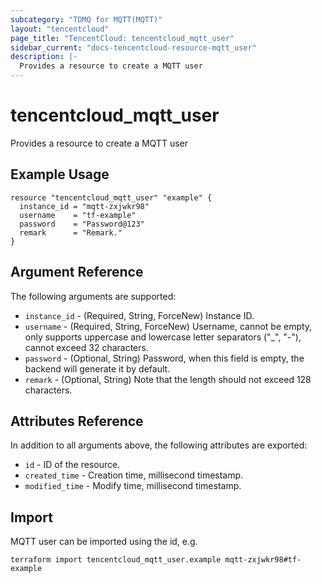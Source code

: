```yaml
---
subcategory: "TDMQ for MQTT(MQTT)"
layout: "tencentcloud"
page_title: "TencentCloud: tencentcloud_mqtt_user"
sidebar_current: "docs-tencentcloud-resource-mqtt_user"
description: |-
  Provides a resource to create a MQTT user
---
```


# tencentcloud_mqtt_user

Provides a resource to create a MQTT user

## Example Usage

```hcl
resource "tencentcloud_mqtt_user" "example" {
  instance_id = "mqtt-zxjwkr98"
  username    = "tf-example"
  password    = "Password@123"
  remark      = "Remark."
}
```

## Argument Reference

The following arguments are supported:

* `instance_id` - (Required, String, ForceNew) Instance ID.
* `username` - (Required, String, ForceNew) Username, cannot be empty, only supports uppercase and lowercase letter separators ("_", "-"), cannot exceed 32 characters.
* `password` - (Optional, String) Password, when this field is empty, the backend will generate it by default.
* `remark` - (Optional, String) Note that the length should not exceed 128 characters.

## Attributes Reference

In addition to all arguments above, the following attributes are exported:

* `id` - ID of the resource.
* `created_time` - Creation time, millisecond timestamp.
* `modified_time` - Modify time, millisecond timestamp.


## Import

MQTT user can be imported using the id, e.g.

```
terraform import tencentcloud_mqtt_user.example mqtt-zxjwkr98#tf-example
```

